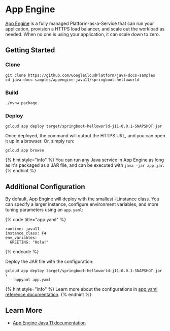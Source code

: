 # App Engine

[App Engine](https://cloud.google.com/appengine/docs/standard/java11) is a fully managed Platform-as-a-Service that can run your application, provision a HTTPS load balancer, and scale out the workload as needed. When no one is using your application, it can scale down to zero.

## Getting Started

### Clone

```text
git clone https://github.com/GoogleCloudPlatform/java-docs-samples
cd java-docs-samples/appengine-java11/springboot-helloworld
```

### Build

```text
./mvnw package
```

### Deploy

```text
gcloud app deploy target/springboot-helloworld-j11-0.0.1-SNAPSHOT.jar
```

Once deployed, the command will output the HTTPS URL, and you can open it up in a browser. Or, simply run:

```text
gcloud app browse
```

{% hint style="info" %}
You can run any Java service in App Engine as long as it's packaged as a JAR file, and can be executed with `java -jar app.jar`.
{% endhint %}

## Additional Configuration

By default, App Engine will deploy with the smallest `F1`instance class. You can specify a larger instance, configure environment variables, and more tuning parameters using an `app.yaml`:  

{% code title="app.yaml" %}
```text
runtime: java11
instance_class: F4
env_variables:
  GREETING: "Hola!"
```
{% endcode %}

Deploy the JAR file with the configuration:

```text
gcloud app deploy target/springboot-helloworld-j11-0.0.1-SNAPSHOT.jar \
  --appyaml app.yaml
```

{% hint style="info" %}
Learn more about the configurations in [app.yaml reference documentation](https://cloud.google.com/appengine/docs/standard/java11/config/appref).
{% endhint %}

## Learn More

* [App Engine Java 11 documentation](https://cloud.google.com/appengine/docs/standard/java11)

